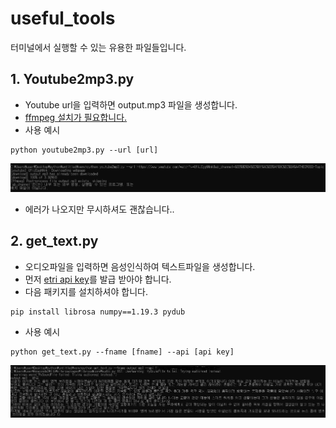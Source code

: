 # useful_tools
터미널에서 실행할 수 있는 유용한 파일들입니다.


## 1. Youtube2mp3.py
- Youtube url을 입력하면 output.mp3 파일을 생성합니다.
- [ffmpeg 설치가 필요합니다.](https://blog.naver.com/chandong83/222095346417)
- 사용 예시
```
python youtube2mp3.py --url [url]
```
![nn](./img/youtube2mp3.jpg)
  - 에러가 나오지만 무시하셔도 괜찮습니다..

## 2. get_text.py
- 오디오파일을 입력하면 음성인식하여 텍스트파일을 생성합니다.
- 먼저 [etri api key](https://aiopen.etri.re.kr/guide_recognition.php)를 발급 받아야 합니다.
- 다음 패키지를 설치하셔야 합니다.
```
pip install librosa numpy==1.19.3 pydub
```
- 사용 예시
```
python get_text.py --fname [fname] --api [api key]
```
![nn](./img/get_text.jpg)
